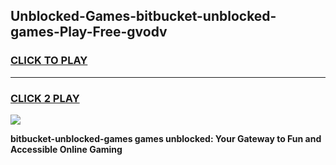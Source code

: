
## Unblocked-Games-bitbucket-unblocked-games-Play-Free-gvodv
<h3>
<a href="https://premium76.site?title=bitbucket-unblocked-games&ref=21A">CLICK TO PLAY</a></h3>
<hr>

<h3>
<a href="https://premium76.site?title=bitbucket-unblocked-games&ref=21A">CLICK 2 PLAY</a>
  
</h3>

<a href="https://premium76.site?title=bitbucket-unblocked-games&ref=21A"><img src="https://clearcache.store/games.png"></a>


**bitbucket-unblocked-games games unblocked: Your Gateway to Fun and Accessible Online Gaming**
